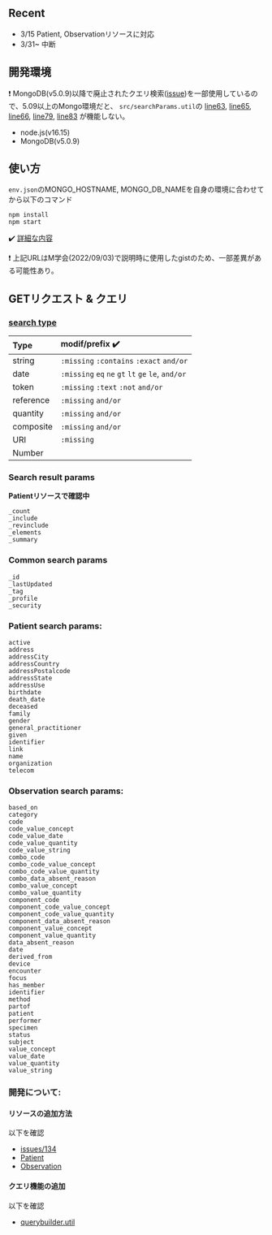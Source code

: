 ## Recent
- 3/15 Patient, Observationリソースに対応
- 3/31~ 中断

## **開発環境**
:exclamation: MongoDB(v5.0.9)以降で廃止されたクエリ検索([issue](https://github.com/Automattic/mongoose/issues/6880))を一部使用しているので、5.09以上のMongo環境だと、
`src/searchParams.util`の
[line63](https://github.com/ryumtym/fhirServer/blob/master/src/utils/searchResultParams.util.js#L63),
[line65](https://github.com/ryumtym/fhirServer/blob/master/src/utils/searchResultParams.util.js#L65),
[line66](https://github.com/ryumtym/fhirServer/blob/master/src/utils/searchResultParams.util.js#L66),
[line79](https://github.com/ryumtym/fhirServer/blob/master/src/utils/searchResultParams.util.js#L77),
[line83](https://github.com/ryumtym/fhirServer/blob/master/src/utils/searchResultParams.util.js#L79)
が機能しない。<br>

- node.js(v16.15)
- MongoDB(v5.0.9)

## **使い方**
`env.json`のMONGO_HOSTNAME, MONGO_DB_NAMEを自身の環境に合わせてから以下のコマンド

```
npm install
npm start
```
:heavy_check_mark: [詳細な内容](https://gist.github.com/ryumtym/6b00d180652144473bf978428ef7883a)

:exclamation: 上記URLはM学会(2022/09/03)で説明時に使用したgistのため、一部差異がある可能性あり。

## **GETリクエスト & クエリ**
### **[search type](https://www.hl7.org/fhir/search.html#Summary)**
| Type        | modif/prefix :heavy_check_mark:                   |
| :------     | :--                                               |
| string      | `:missing` `:contains` `:exact` `and/or`          |
| date        | `:missing` `eq` `ne` `gt` `lt` `ge` `le`, `and/or`|
| token       | `:missing`  `:text` `:not`   `and/or`             |
| reference   | `:missing` `and/or`           |
| quantity    | `:missing` `and/or`           |
| composite   | `:missing` `and/or`           |
| URI         | `:missing`                    |
| Number      |                               |

### **Search result params**
**Patientリソースで確認中**
```
_count
_include
_revinclude
_elements
_summary  
```

### **Common search params**
```
_id 
_lastUpdated
_tag
_profile
_security 
```


### **Patient search params**:
```
active 
address
addressCity 
addressCountry
addressPostalcode
addressState
addressUse
birthdate
death_date
deceased
family
gender
general_practitioner
given
identifier
link
name
organization
telecom
```

### **Observation search params**:
```
based_on
category
code
code_value_concept
code_value_date
code_value_quantity
code_value_string
combo_code
combo_code_value_concept
combo_code_value_quantity
combo_data_absent_reason
combo_value_concept
combo_value_quantity
component_code
component_code_value_concept
component_code_value_quantity
component_data_absent_reason
component_value_concept
component_value_quantity
data_absent_reason
date
derived_from
device
encounter
focus
has_member
identifier
method
partof
patient
performer
specimen
status
subject
value_concept
value_date
value_quantity
value_string
 ```

 ### **開発について**:

 #### リソースの追加方法
 以下を確認
- [issues/134](https://github.com/bluehalo/node-fhir-server-mongo/issues/134#event-8450419647)
- [Patient](https://github.com/ryumtym/fhirServer/tree/master/src/services/patient)
- [Observation](https://github.com/ryumtym/fhirServer/tree/master/src/services/observation)

 #### クエリ機能の追加
 以下を確認
- [querybuilder.util](https://github.com/ryumtym/fhirServer/blob/master/src/utils/querybuilder.util.js)